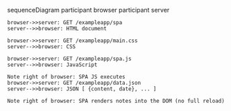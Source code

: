 sequenceDiagram
    participant browser
    participant server

    browser->>server: GET /exampleapp/spa
    server-->>browser: HTML document

    browser->>server: GET /exampleapp/main.css
    server-->>browser: CSS

    browser->>server: GET /exampleapp/spa.js
    server-->>browser: JavaScript

    Note right of browser: SPA JS executes
    browser->>server: GET /exampleapp/data.json
    server-->>browser: JSON [ {content, date}, ... ]

    Note right of browser: SPA renders notes into the DOM (no full reload)
